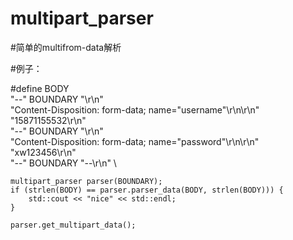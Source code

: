 # multipart_parser

#简单的multifrom-data解析

#例子：

#define BODY                                                                \
    "--" BOUNDARY "\r\n"                                                    \
    "Content-Disposition: form-data; name=\"username\"\r\n\r\n"                 \
     "15871155532\r\n"                                                      \
     "--" BOUNDARY "\r\n"													\
     "Content-Disposition: form-data; name=\"password\"\r\n\r\n"               \
     "xw123456\r\n"                                                        \
    "--" BOUNDARY "--\r\n"                                                \

	multipart_parser parser(BOUNDARY);
	if (strlen(BODY) == parser.parser_data(BODY, strlen(BODY))) {
		std::cout << "nice" << std::endl;
	}

    parser.get_multipart_data();
